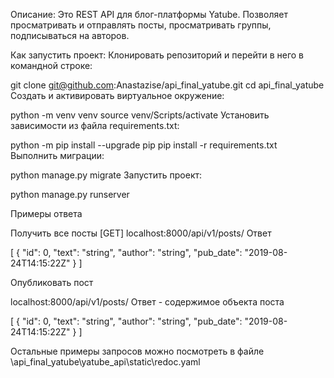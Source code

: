 Описание:
Это REST API для блог-платформы Yatube.
Позволяет просматривать и отправлять посты, просматривать группы, подписываться на авторов.

Как запустить проект:
Клонировать репозиторий и перейти в него в командной строке:

git clone git@github.com:Anastazise/api_final_yatube.git
cd api_final_yatube
Cоздать и активировать виртуальное окружение:

python -m venv venv
source venv/Scripts/activate 
Установить зависимости из файла requirements.txt:

python -m pip install --upgrade pip
pip install -r requirements.txt
Выполнить миграции:

python manage.py migrate
Запустить проект:

python manage.py runserver

Примеры ответа

Получить все посты
[GET] localhost:8000/api/v1/posts/
Ответ

[
    {
        "id": 0,
        "text": "string",
        "author": "string",
        "pub_date": "2019-08-24T14:15:22Z"
    }
]

Опубликовать пост

localhost:8000/api/v1/posts/
Ответ - содержимое объекта поста

[
    {
        "id": 0,
        "text": "string",
        "author": "string",
        "pub_date": "2019-08-24T14:15:22Z"
    }
]

Остальные примеры запросов можно посмотреть в файле \api_final_yatube\yatube_api\static\redoc.yaml